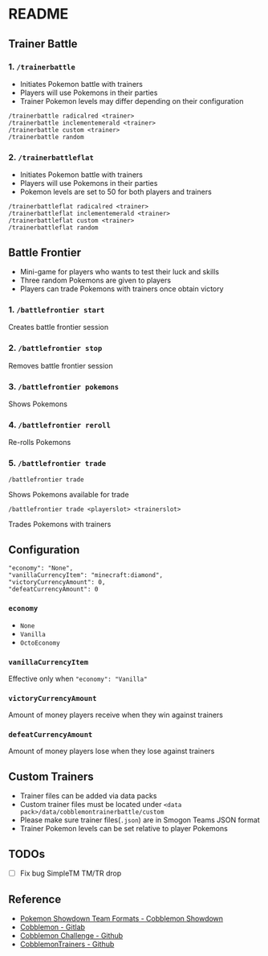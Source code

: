 # README

## Trainer Battle

### 1. `/trainerbattle`

- Initiates Pokemon battle with trainers
- Players will use Pokemons in their parties
- Trainer Pokemon levels may differ depending on their configuration

```
/trainerbattle radicalred <trainer>
/trainerbattle inclementemerald <trainer>
/trainerbattle custom <trainer>
/trainerbattle random
```

### 2. `/trainerbattleflat`

- Initiates Pokemon battle with trainers
- Players will use Pokemons in their parties
- Pokemon levels are set to 50 for both players and trainers

```
/trainerbattleflat radicalred <trainer>
/trainerbattleflat inclementemerald <trainer>
/trainerbattleflat custom <trainer>
/trainerbattleflat random
```

## Battle Frontier

- Mini-game for players who wants to test their luck and skills
- Three random Pokemons are given to players
- Players can trade Pokemons with trainers once obtain victory

### 1. `/battlefrontier start`

Creates battle frontier session

### 2. `/battlefrontier stop`

Removes battle frontier session

### 3. `/battlefrontier pokemons`

Shows Pokemons

### 4. `/battlefrontier reroll`

Re-rolls Pokemons

### 5. `/battlefrontier trade`

`/battlefrontier trade`

Shows Pokemons available for trade

`/battlefrontier trade <playerslot> <trainerslot>`

Trades Pokemons with trainers

## Configuration

```
"economy": "None",
"vanillaCurrencyItem": "minecraft:diamond",
"victoryCurrencyAmount": 0,
"defeatCurrencyAmount": 0
```

### `economy`

- `None`
- `Vanilla`
- `OctoEconomy`

### `vanillaCurrencyItem`

Effective only when `"economy": "Vanilla"`

### `victoryCurrencyAmount`

Amount of money players receive when they win against trainers

### `defeatCurrencyAmount`

Amount of money players lose when they lose against trainers

## Custom Trainers

- Trainer files can be added via data packs
- Custom trainer files must be located under `<data pack>/data/cobblemontrainerbattle/custom`
- Please make sure trainer files(`.json`) are in Smogon Teams JSON format
- Trainer Pokemon levels can be set relative to player Pokemons

## TODOs

- [ ] Fix bug SimpleTM TM/TR drop

## Reference
- [Pokemon Showdown Team Formats - Cobblemon Showdown](https://gitlab.com/cable-mc/cobblemon-showdown/-/blob/master/sim/TEAMS.md#packed-format)
- [Cobblemon - Gitlab](https://gitlab.com/cable-mc/cobblemon)
- [Cobblemon Challenge - Github](https://github.com/TurtleHoarder/Cobblemon-Challenge)
- [CobblemonTrainers - Github](https://github.com/davo899/CobblemonTrainers/tree/main)